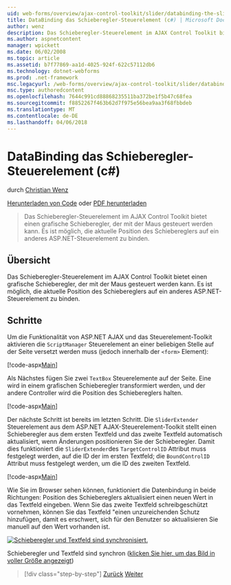 ```yaml
---
uid: web-forms/overview/ajax-control-toolkit/slider/databinding-the-slider-control-cs
title: DataBinding das Schieberegler-Steuerelement (c#) | Microsoft Docs
author: wenz
description: Das Schieberegler-Steuerelement im AJAX Control Toolkit bietet einen grafische Schieberegler, der mit der Maus gesteuert werden kann. Es ist möglich, binden Sie die aktuelle Position...
ms.author: aspnetcontent
manager: wpickett
ms.date: 06/02/2008
ms.topic: article
ms.assetid: b7f77869-aa1d-4025-924f-622c57112db6
ms.technology: dotnet-webforms
ms.prod: .net-framework
msc.legacyurl: /web-forms/overview/ajax-control-toolkit/slider/databinding-the-slider-control-cs
msc.type: authoredcontent
ms.openlocfilehash: 7644c991cd88868235511ba372be1f5b47c68fea
ms.sourcegitcommit: f8852267f463b62d7f975e56bea9aa3f68fbbdeb
ms.translationtype: MT
ms.contentlocale: de-DE
ms.lasthandoff: 04/06/2018
---
```

<a name="databinding-the-slider-control-c"></a>DataBinding das Schieberegler-Steuerelement (c#)
====================
durch [Christian Wenz](https://github.com/wenz)

[Herunterladen von Code](http://download.microsoft.com/download/9/3/f/93f8daea-bebd-4821-833b-95205389c7d0/Slider0.cs.zip) oder [PDF herunterladen](http://download.microsoft.com/download/2/d/c/2dc10e34-6983-41d4-9c08-f78f5387d32b/slider0CS.pdf)

> Das Schieberegler-Steuerelement im AJAX Control Toolkit bietet einen grafische Schieberegler, der mit der Maus gesteuert werden kann. Es ist möglich, die aktuelle Position des Schiebereglers auf ein anderes ASP.NET-Steuerelement zu binden.


## <a name="overview"></a>Übersicht

Das Schieberegler-Steuerelement im AJAX Control Toolkit bietet einen grafische Schieberegler, der mit der Maus gesteuert werden kann. Es ist möglich, die aktuelle Position des Schiebereglers auf ein anderes ASP.NET-Steuerelement zu binden.

## <a name="steps"></a>Schritte

Um die Funktionalität von ASP.NET AJAX und das Steuerelement-Toolkit aktivieren die `ScriptManager` Steuerelement an einer beliebigen Stelle auf der Seite versetzt werden muss (jedoch innerhalb der `<form>` Element):

[!code-aspx[Main](databinding-the-slider-control-cs/samples/sample1.aspx)]

Als Nächstes fügen Sie zwei `TextBox` Steuerelemente auf der Seite. Eine wird in einem grafischen Schieberegler transformiert werden, und der andere Controller wird die Position des Schiebereglers halten.

[!code-aspx[Main](databinding-the-slider-control-cs/samples/sample2.aspx)]

Der nächste Schritt ist bereits im letzten Schritt. Die `SliderExtender` Steuerelement aus dem ASP.NET AJAX-Steuerelement-Toolkit stellt einen Schieberegler aus dem ersten Textfeld und das zweite Textfeld automatisch aktualisiert, wenn Änderungen positionieren Sie der Schieberegler. Damit dies funktioniert die `SliderExtender`des `TargetControlID` Attribut muss festgelegt werden, auf die ID der im ersten Textfeld; die `BoundControlID` Attribut muss festgelegt werden, um die ID des zweiten Textfeld.

[!code-aspx[Main](databinding-the-slider-control-cs/samples/sample3.aspx)]

Wie Sie im Browser sehen können, funktioniert die Datenbindung in beide Richtungen: Position des Schiebereglers aktualisiert einen neuen Wert in das Textfeld eingeben. Wenn Sie das zweite Textfeld schreibgeschützt vornehmen, können Sie das Textfeld "einen unzureichenden Schutz hinzufügen, damit es erschwert, sich für den Benutzer so aktualisieren Sie manuell auf den Wert vorhanden ist.


[![Schieberegler und Textfeld sind synchronisiert.](databinding-the-slider-control-cs/_static/image2.png)](databinding-the-slider-control-cs/_static/image1.png)

Schieberegler und Textfeld sind synchron ([klicken Sie hier, um das Bild in voller Größe angezeigt](databinding-the-slider-control-cs/_static/image3.png))

> [!div class="step-by-step"]
> [Zurück](using-the-slider-control-with-auto-postback-cs.md)
> [Weiter](using-the-slider-control-with-auto-postback-vb.md)
